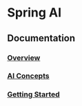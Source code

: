 # Spring AI
## Documentation
### [Overview](https://docs.spring.io/spring-ai/reference/index.html)
### [AI Concepts](https://docs.spring.io/spring-ai/reference/concepts.html)
### [Getting Started](https://docs.spring.io/spring-ai/reference/getting-started.html)
